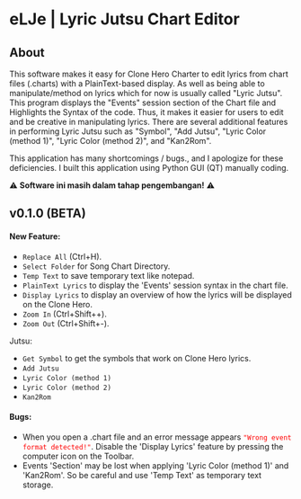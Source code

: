 # eLJe | Lyric Jutsu Chart Editor


## About
This software makes it easy for Clone Hero Charter to edit lyrics from chart files (.charts) with a PlainText-based display. As well as being able to manipulate/method on lyrics which for now is usually called "Lyric Jutsu". This program displays the "Events" session section of the Chart file and Highlights the Syntax of the code. Thus, it makes it easier for users to edit and be creative in manipulating lyrics. There are several additional features in performing Lyric Jutsu such as "Symbol", "Add Jutsu", "Lyric Color (method 1)", "Lyric Color (method 2)", and "Kan2Rom".

This application has many shortcomings / bugs., and I apologize for these deficiencies. I built this application using Python GUI (QT) manually coding. 


⚠️ **Software ini masih dalam tahap pengembangan!** ⚠️


## v0.1.0 (BETA)

#### New Feature:
- `Replace All` (Ctrl+H).
- `Select Folder` for Song Chart Directory.
- `Temp Text` to save temporary text like notepad.
- `PlainText Lyrics` to display the 'Events' session syntax in the chart file.
- `Display Lyrics` to display an overview of how the lyrics will be displayed on the Clone Hero.
- `Zoom In` (Ctrl+Shift++).
- `Zoom Out` (Ctrl+Shift+-).

Jutsu:
- `Get Symbol` to get the symbols that work on Clone Hero lyrics.
- `Add Jutsu`
- `Lyric Color (method 1)`
- `Lyric Color (method 2)`
- `Kan2Rom`

#### Bugs:
- When you open a .chart file and an error message appears <code style="color: red">"Wrong event format detected!"</code>. Disable the 'Display Lyrics' feature by pressing the computer icon on the Toolbar.
- Events 'Section' may be lost when applying 'Lyric Color (method 1)' and 'Kan2Rom'. So be careful and use 'Temp Text' as temporary text storage.
